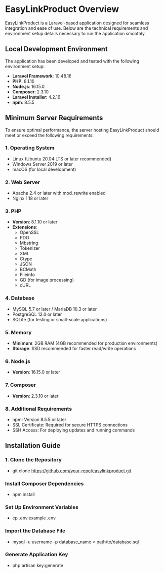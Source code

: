 # EasyLinkProduct Overview

EasyLinkProduct is a Laravel-based application designed for seamless integration and ease of use. Below are the technical requirements and environment setup details necessary to run the application smoothly.

## Local Development Environment

The application has been developed and tested with the following environment setup:

- **Laravel Framework**: 10.48.16
- **PHP**: 8.1.10
- **Node.js**: 16.15.0
- **Composer**: 2.3.10
- **Laravel Installer**: 4.2.16
- **npm**: 8.5.5

## Minimum Server Requirements

To ensure optimal performance, the server hosting EasyLinkProduct should meet or exceed the following requirements:

### 1. Operating System
- Linux (Ubuntu 20.04 LTS or later recommended)
- Windows Server 2019 or later
- macOS (for local development)

### 2. Web Server
- Apache 2.4 or later with mod_rewrite enabled
- Nginx 1.18 or later

### 3. PHP
- **Version**: 8.1.10 or later
- **Extensions**:
  - OpenSSL
  - PDO
  - Mbstring
  - Tokenizer
  - XML
  - Ctype
  - JSON
  - BCMath
  - Fileinfo
  - GD (for image processing)
  - cURL

### 4. Database
- MySQL 5.7 or later / MariaDB 10.3 or later
- PostgreSQL 12.0 or later
- SQLite (for testing or small-scale applications)

### 5. Memory
- **Minimum**: 2GB RAM (4GB recommended for production environments)
- **Storage**: SSD recommended for faster read/write operations

### 6. Node.js
- **Version**: 16.15.0 or later

### 7. Composer
- **Version**: 2.3.10 or later

### 8. Additional Requirements
- npm: Version 8.5.5 or later
- SSL Certificate: Required for secure HTTPS connections
- SSH Access: For deploying updates and running commands

## Installation Guide

### 1. Clone the Repository
- git clone https://github.com/your-repo/easylinkproduct.git

### Install Composer Dependencies
- npm install

### Set Up Environment Variables
- cp .env.example .env

###  Import the Database File
- mysql -u username -p database_name < path/to/database.sql

### Generate Application Key
- php artisan key:generate

